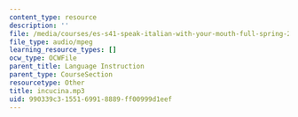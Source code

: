 ```yaml
---
content_type: resource
description: ''
file: /media/courses/es-s41-speak-italian-with-your-mouth-full-spring-2012/990339c3155169918889ff00999d1eef_incucina.mp3
file_type: audio/mpeg
learning_resource_types: []
ocw_type: OCWFile
parent_title: Language Instruction
parent_type: CourseSection
resourcetype: Other
title: incucina.mp3
uid: 990339c3-1551-6991-8889-ff00999d1eef
---
```

